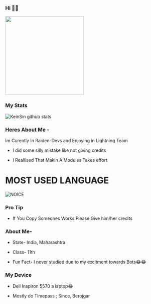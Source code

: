 ### Hi 👋👋

<img align='centre' src='https://media1.tenor.com/images/73c30c771d758437b67f727452b73f4e/tenor.gif' width='250"'>

### My Stats
![KeinSin github stats](https://github-readme-stats.vercel.app/api?username=Paramatin-OP&show_icons=true&theme=midnight-purple)

### Heres About Me -

Im Curently In Raiden-Devs and Enjoying in Lightning Team

- I did some silly mistake like not giving credits

- I Reallised That Makin A Modules Takes effort 

# MOST USED LANGUAGE

![NOICE](https://github-readme-stats.vercel.app/api/top-langs/?username=Paramatin-OP&theme=midnight-purple)


### Pro Tip

- If You Copy Someones Works Please Give him/her credits

### About Me-

- State- India, Maharashtra

- Class- 11th

- Fun Fact- I never studied due to my excitment towards Bots😂😂

### My Device

- Dell Inspiron 5570 a laptop😂

- Mostly do Timepass ; Since, Berojgar




